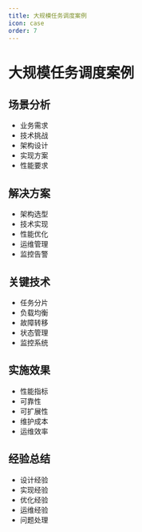 ```yaml
---
title: 大规模任务调度案例
icon: case
order: 7
---
```


# 大规模任务调度案例

## 场景分析
- 业务需求
- 技术挑战
- 架构设计
- 实现方案
- 性能要求

## 解决方案
- 架构选型
- 技术实现
- 性能优化
- 运维管理
- 监控告警

## 关键技术
- 任务分片
- 负载均衡
- 故障转移
- 状态管理
- 监控系统

## 实施效果
- 性能指标
- 可靠性
- 可扩展性
- 维护成本
- 运维效率

## 经验总结
- 设计经验
- 实现经验
- 优化经验
- 运维经验
- 问题处理
